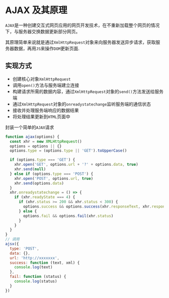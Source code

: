 # AJAX 及其原理

`AJAX`是一种创建交互式网页应用的网页开发技术，在不重新加载整个网页的情况下，与服务器交换数据更新部分网页。

其原理简单来说就是通过`XmlHttpRequest`对象来向服务器发送异步请求，获取服务器数据，再用`JS`来操作`DOM`更新页面.

## 实现方式

- 创建核心对象`XmlHttpRequest`
- 调用`open()`方法与服务端建立连接
- 构建请求所需的数据内容，通过`XmlHttpRequest`对象的`send()`方法发送给服务端
- 通过`XmlHttpRequest`对象的`onreadystatechange`监听服务端的通信状态
- 接收并处理服务端响应的数据结果
- 将处理结果更新到`HTML`页面中

封装一个简单的`AJAX`请求

```js
function ajax(options) {
  const xhr = new XMLHttpRequest()
  options = options || {}
  options.type = (options.type || 'GET').toUpperCase()

  if (options.type === 'GET') {
    xhr.open('GET', options.url + '?' + options.data, true)
    xhr.send(null)
  } else if (options.type === 'POST') {
    xhr.open('POST', options.url, true)
    xhr.send(options.data)
  }
  xhr.onreadystatechange = () => {
    if (xhr.readyState === 4) {
      if (xhr.status >= 200 && xhr.status < 300) {
        options.success && options.success(xhr.responseText, xhr.responseXML)
      } else {
        options.fail && options.fail(xhr.status)
      }
    }
  }
}
// 调用
ajsx({
  type: 'POST',
  data: {},
  url: 'http://xxxxxxx',
  success: function (text, xml) {
    console.log(text)
  },
  fail: function (status) {
    console.log(status)
  }
})
```
